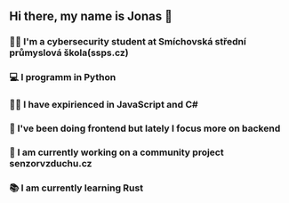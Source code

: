## Hi there, my name is Jonas 👋


### 👨‍💻 I'm a cybersecurity student at Smíchovská střední průmyslová škola(ssps.cz)

### 💻 I programm in Python
### 🏳️‍🌈 I have expirienced in JavaScript and C#
### 🚀 I've been doing frontend but lately I focus more on backend

### 💨 I am currently working on a community project senzorvzduchu.cz
### 📚 I am currently learning Rust

